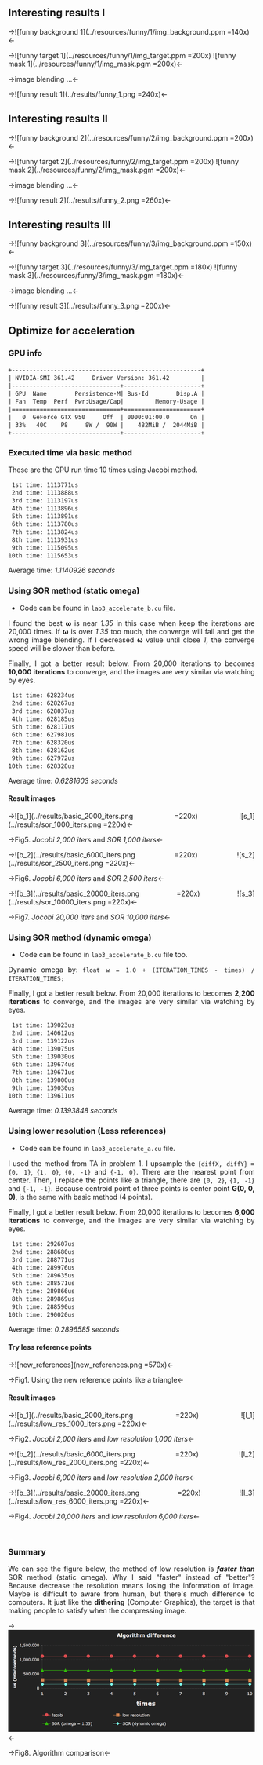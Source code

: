 ## Interesting results I

->![funny background 1](../resources/funny/1/img_background.ppm =140x)<-

->![funny target 1](../resources/funny/1/img_target.ppm =200x) ![funny mask 1](../resources/funny/1/img_mask.pgm =200x)<-

->image blending ...<-

->![funny result 1](../results/funny_1.png =240x)<-

<div style="page-break-after: always;"></div>

## Interesting results II

->![funny background 2](../resources/funny/2/img_background.ppm =200x)<-

->![funny target 2](../resources/funny/2/img_target.ppm =200x) ![funny mask 2](../resources/funny/2/img_mask.pgm =200x)<-

->image blending ...<-

->![funny result 2](../results/funny_2.png =260x)<-

<div style="page-break-after: always;"></div>

## Interesting results III

->![funny background 3](../resources/funny/3/img_background.ppm =150x)<-

->![funny target 3](../resources/funny/3/img_target.ppm =180x) ![funny mask 3](../resources/funny/3/img_mask.pgm =180x)<-

->image blending ...<-

->![funny result 3](../results/funny_3.png =200x)<-

<div style="page-break-after: always;"></div>

## Optimize for acceleration

<div style="text-align: justify;">

### GPU info


```
+------------------------------------------------------+
| NVIDIA-SMI 361.42     Driver Version: 361.42         |
|-------------------------------+----------------------+
| GPU  Name        Persistence-M| Bus-Id        Disp.A |
| Fan  Temp  Perf  Pwr:Usage/Cap|         Memory-Usage |
|===============================+======================+
|   0  GeForce GTX 950     Off  | 0000:01:00.0      On |
| 33%   40C    P8     8W /  90W |    482MiB /  2044MiB |
+-------------------------------+----------------------+
```

### Executed time via basic method

These are the GPU run time 10 times using Jacobi method.

```
 1st time: 1113771us
 2nd time: 1113888us
 3rd time: 1113197us
 4th time: 1113896us
 5th time: 1113891us
 6th time: 1113780us
 7th time: 1113824us
 8th time: 1113931us
 9th time: 1115095us
10th time: 1115653us
```

Average time: *1.1140926 seconds*

<div style="page-break-after: always;"></div>

### Using SOR method (static omega)

* Code can be found in `lab3_accelerate_b.cu` file.

I found the best **ω** is near *1.35* in this case when keep the iterations are 20,000 times. If **ω** is over *1.35* too much, the converge will fail and get the wrong image blending. If I decreased **ω** value until close *1*, the converge speed will be slower than before.

Finally, I got a better result below. From 20,000 iterations to becomes **10,000 iterations** to converge, and the images are very similar via watching by eyes.

```
 1st time: 628234us
 2nd time: 628267us
 3rd time: 628037us
 4th time: 628185us
 5th time: 628117us
 6th time: 627981us
 7th time: 628320us
 8th time: 628162us
 9th time: 627972us
10th time: 628328us
```

Average time: *0.6281603 seconds*

<div style="page-break-after: always;"></div>

#### Result images

->![b_1](../results/basic_2000_iters.png =220x) ![s_1](../results/sor_1000_iters.png =220x)<-

->Fig5. *Jocobi 2,000 iters* and *SOR 1,000 iters*<-

->![b_2](../results/basic_6000_iters.png =220x) ![s_2](../results/sor_2500_iters.png =220x)<-

->Fig6. *Jocobi 6,000 iters* and *SOR 2,500 iters*<-

->![b_3](../results/basic_20000_iters.png =220x) ![s_3](../results/sor_10000_iters.png =220x)<-

->Fig7. *Jocobi 20,000 iters* and *SOR 10,000 iters*<-

<div style="page-break-after: always;"></div>

### Using SOR method (dynamic omega)

* Code can be found in `lab3_accelerate_b.cu` file too.

Dynamic omega by: `float w = 1.0 + (ITERATION_TIMES - times) / ITERATION_TIMES;`

Finally, I got a better result below. From 20,000 iterations to becomes **2,200 iterations** to converge, and the images are very similar via watching by eyes.

```
 1st time: 139023us
 2nd time: 140612us
 3rd time: 139122us
 4th time: 139075us
 5th time: 139030us
 6th time: 139674us
 7th time: 139671us
 8th time: 139000us
 9th time: 139030us
10th time: 139611us
```

Average time: *0.1393848 seconds*

<div style="page-break-after: always;"></div>

### Using lower resolution (Less references)

* Code can be found in `lab3_accelerate_a.cu` file.

I used the method from TA in problem 1. I upsample the `{diffX, diffY}` = `{0, 1}`, `{1, 0}`, `{0, -1}` and `{-1, 0}`. There are the nearest point from center. Then, I replace the points like a triangle, there are `{0, 2}`, `{1, -1}` and `{-1, -1}`. Because centroid point of three points is center point **G(0, 0, 0)**, is the same with basic method (4 points).

Finally, I got a better result below. From 20,000 iterations to becomes **6,000 iterations** to converge, and the images are very similar via watching by eyes.

```
 1st time: 292607us
 2nd time: 288680us
 3rd time: 288771us
 4th time: 289976us
 5th time: 289635us
 6th time: 288571us
 7th time: 289866us
 8th time: 289869us
 9th time: 288590us
10th time: 290020us
```

Average time: *0.2896585 seconds*

<div style="page-break-after: always;"></div>

#### Try less reference points

->![new_references](new_references.png =570x)<-

->Fig1. Using the new reference points like a triangle<-

#### Result images

->![b_1](../results/basic_2000_iters.png =220x) ![l_1](../results/low_res_1000_iters.png =220x)<-

->Fig2. *Jocobi 2,000 iters* and *low resolution 1,000 iters*<-

->![b_2](../results/basic_6000_iters.png =220x) ![l_2](../results/low_res_2000_iters.png =220x)<-

->Fig3. *Jocobi 6,000 iters* and *low resolution 2,000 iters*<-

->![b_3](../results/basic_20000_iters.png =220x) ![l_3](../results/low_res_6000_iters.png =220x)<-

->Fig4. *Jocobi 20,000 iters* and *low resolution 6,000 iters*<-

<br>

### Summary

We can see the figure below, the method of low resolution is ***faster than*** SOR method (static omega). Why I said "faster" instead of "better"? Because decrease the resolution means losing the information of image. Maybe is difficult to aware from human, but there's much difference to computers. It just like the **dithering** (Computer Graphics), the target is that making people to satisfy when the compressing image.

->![algorithms](algorithms.png)<-

->Fig8. Algorithm comparison<-